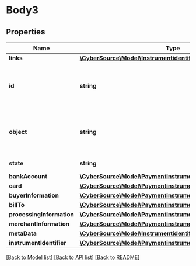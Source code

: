 # Body3

## Properties
Name | Type | Description | Notes
------------ | ------------- | ------------- | -------------
**links** | [**\CyberSource\Model\InstrumentidentifiersLinks**](InstrumentidentifiersLinks.md) |  | [optional] 
**id** | **string** | Unique identification number assigned by CyberSource to the submitted request. | [optional] 
**object** | **string** | Describes type of token. For example: customer, paymentInstrument or instrumentIdentifier. | [optional] 
**state** | **string** | Current state of the token. | [optional] 
**bankAccount** | [**\CyberSource\Model\PaymentinstrumentsBankAccount**](PaymentinstrumentsBankAccount.md) |  | [optional] 
**card** | [**\CyberSource\Model\PaymentinstrumentsCard**](PaymentinstrumentsCard.md) |  | [optional] 
**buyerInformation** | [**\CyberSource\Model\PaymentinstrumentsBuyerInformation**](PaymentinstrumentsBuyerInformation.md) |  | [optional] 
**billTo** | [**\CyberSource\Model\PaymentinstrumentsBillTo**](PaymentinstrumentsBillTo.md) |  | [optional] 
**processingInformation** | [**\CyberSource\Model\PaymentinstrumentsProcessingInformation**](PaymentinstrumentsProcessingInformation.md) |  | [optional] 
**merchantInformation** | [**\CyberSource\Model\PaymentinstrumentsMerchantInformation**](PaymentinstrumentsMerchantInformation.md) |  | [optional] 
**metaData** | [**\CyberSource\Model\InstrumentidentifiersMetadata**](InstrumentidentifiersMetadata.md) |  | [optional] 
**instrumentIdentifier** | [**\CyberSource\Model\PaymentinstrumentsInstrumentIdentifier**](PaymentinstrumentsInstrumentIdentifier.md) |  | [optional] 

[[Back to Model list]](../README.md#documentation-for-models) [[Back to API list]](../README.md#documentation-for-api-endpoints) [[Back to README]](../README.md)


